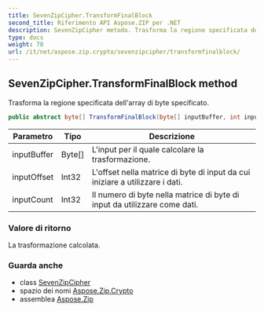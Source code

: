 ```yaml
---
title: SevenZipCipher.TransformFinalBlock
second_title: Riferimento API Aspose.ZIP per .NET
description: SevenZipCipher metodo. Trasforma la regione specificata dellarray di byte specificato.
type: docs
weight: 70
url: /it/net/aspose.zip.crypto/sevenzipcipher/transformfinalblock/
---
```

## SevenZipCipher.TransformFinalBlock method

Trasforma la regione specificata dell'array di byte specificato.

```csharp
public abstract byte[] TransformFinalBlock(byte[] inputBuffer, int inputOffset, int inputCount)
```

| Parametro | Tipo | Descrizione |
| --- | --- | --- |
| inputBuffer | Byte[] | L'input per il quale calcolare la trasformazione. |
| inputOffset | Int32 | L'offset nella matrice di byte di input da cui iniziare a utilizzare i dati. |
| inputCount | Int32 | Il numero di byte nella matrice di byte di input da utilizzare come dati. |

### Valore di ritorno

La trasformazione calcolata.

### Guarda anche

* class [SevenZipCipher](../)
* spazio dei nomi [Aspose.Zip.Crypto](../../sevenzipcipher/)
* assemblea [Aspose.Zip](../../../)



